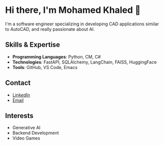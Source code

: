 # Hi there, I'm Mohamed Khaled 👋

I'm a software engineer specializing in developing CAD applications similar to AutoCAD, and really passionate about AI.

## Skills & Expertise

- **Programming Languages**: Python, CM, C#
- **Technologies**: FastAPI, SQLAlchemy, LangChain, FAISS, HuggingFace
- **Tools**: GitHub, VS Code, Emacs


## Contact

- [LinkedIn](https://www.linkedin.com/in/muhammed-khaled-1110/)
- [Email](muhammedkhaled1110@gmail.com)

## Interests

- Generative AI
- Backend Development
- Video Games
